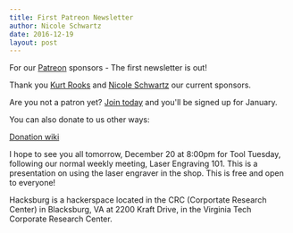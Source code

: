 ```yaml
---
title: First Patreon Newsletter
author: Nicole Schwartz
date: 2016-12-19
layout: post
---
```


For our [Patreon](https://www.patreon.com/Hacksburg/) sponsors - The first newsletter is out!

Thank you [Kurt Rooks](https://kurtrooks.com/) and [Nicole Schwartz](http://thedevoteausa.com/) our current sponsors.

Are you not a patron yet? [Join today](https://www.patreon.com/Hacksburg/) and you'll be signed up for January.

You can also donate to us other ways:

[Donation wiki](https://wiki.hacksburg.org/donate)

I hope to see you all tomorrow, December 20 at 8:00pm for Tool Tuesday, following our normal weekly meeting, Laser Engraving 101. This is a presentation on using the laser engraver in the shop. This is free and open to everyone!

Hacksburg is a hackerspace located in the CRC (Corportate Research Center) in Blacksburg, VA at 2200 Kraft Drive, in the Virginia Tech Corporate Research Center.
